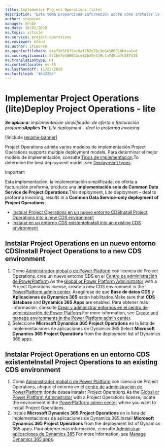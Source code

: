 ```yaml
---
title: Implementar Project Operations (lite)
description: 'Este tema proporciona información sobre cómo instalar la implementación simplificada de Project Operations: de oferta a facturación proforma.'
author: stsporen
manager: Annbe
ms.date: 10/02/2020
ms.topic: article
ms.service: project-operations
ms.reviewer: kfend
ms.author: stsporen
ms.openlocfilehash: d4ef905f875ac8af7b2d70c3e64506558bdea1ed
ms.sourcegitcommit: 573be7e36604ace82b35e439cfa748aa7c587415
ms.translationtype: HT
ms.contentlocale: es-ES
ms.lasthandoff: 11/25/2020
ms.locfileid: "4642204"
---
```

# <a name="deploy-project-operations---lite"></a><span data-ttu-id="5659f-103">Implementar Project Operations (lite)</span><span class="sxs-lookup"><span data-stu-id="5659f-103">Deploy Project Operations - lite</span></span>

<span data-ttu-id="5659f-104">_**Se aplica a:** implementación simplificada: de oferta a facturación proforma_</span><span class="sxs-lookup"><span data-stu-id="5659f-104">_**Applies To:** Lite deployment - deal to proforma invoicing_</span></span>

[!include [rename-banner](~/includes/cc-data-platform-banner.md)]

<span data-ttu-id="5659f-105">Project Operations admite varios modelos de implementación.</span><span class="sxs-lookup"><span data-stu-id="5659f-105">Project Operations supports multiple deployment models.</span></span> <span data-ttu-id="5659f-106">Para determinar el mejor modelo de implementación, consulte [Tipos de implementación](determine-deployment-type.md).</span><span class="sxs-lookup"><span data-stu-id="5659f-106">To determine the best deployment model, see [Deployment types](determine-deployment-type.md).</span></span>


> [!IMPORTANT]
> <span data-ttu-id="5659f-107">Esta implementación, la implementación simplificada: de oferta a facturación proforma, produce una **implementación solo de Common Data Service de Project Operations**.</span><span class="sxs-lookup"><span data-stu-id="5659f-107">This deployment, Lite deployment – deal to proforma invoicing, results in a **Common Data Service-only deployment of Project Operations**.</span></span>

- [<span data-ttu-id="5659f-108">Instalar Project Operations en un nuevo entorno CDS</span><span class="sxs-lookup"><span data-stu-id="5659f-108">Install Project Operations into a new CDS environment</span></span>](#new)
- [<span data-ttu-id="5659f-109">Instalar en un entorno CDS existente</span><span class="sxs-lookup"><span data-stu-id="5659f-109">Install into an existing CDS environment</span></span>](#existing)



## <a name="install-project-operations-to-a-new-cds-environment"></a><a name="new"></a><span data-ttu-id="5659f-110">Instalar Project Operations en un nuevo entorno CDS</span><span class="sxs-lookup"><span data-stu-id="5659f-110">Install Project Operations to a new CDS environment</span></span>

1. <span data-ttu-id="5659f-111">Como [Administrador global o de Power Platform](https://docs.microsoft.com/power-platform/admin/global-service-administrators-can-administer-without-license) con licencia de Project Operations, cree un nuevo entorno CDS en el [Centro de administración de PowerPlatform](https://admin.powerplatform.com).</span><span class="sxs-lookup"><span data-stu-id="5659f-111">As the [Global or Power Platform Administrator](https://docs.microsoft.com/power-platform/admin/global-service-administrators-can-administer-without-license) with a Project Operations license, create a new CDS environment in the [PowerPlatform admin center](https://admin.powerplatform.com).</span></span> <span data-ttu-id="5659f-112">Asegúrese de que **Base de datos CDS** y **Aplicaciones de Dynamics 365** están habilitados.</span><span class="sxs-lookup"><span data-stu-id="5659f-112">Make sure that **CDS database** and **Dynamics 365 Apps** are enabled.</span></span> <span data-ttu-id="5659f-113">Para obtener más información, consulte [Crear y administrar entornos en el centro de administración de Power Platform](https://docs.microsoft.com/power-platform/admin/create-environment#create-an-environment-in-the-power-platform-admin-center).</span><span class="sxs-lookup"><span data-stu-id="5659f-113">For more information, see [Create and manage environments in the Power Platform admin center](https://docs.microsoft.com/power-platform/admin/create-environment#create-an-environment-in-the-power-platform-admin-center).</span></span>
2. <span data-ttu-id="5659f-114">Seleccione **Microsoft Dynamics 365 Project Operations** en la lista de implementaciones de aplicaciones de Dynamics 365.</span><span class="sxs-lookup"><span data-stu-id="5659f-114">Select **Microsoft Dynamics 365 Project Operations** from the deployment list of Dynamics 365 apps.</span></span>


## <a name="install-project-operations-to-an-existing-cds-environment"></a><a name="existing"></a><span data-ttu-id="5659f-115">Instalar Project Operations en un entorno CDS existente</span><span class="sxs-lookup"><span data-stu-id="5659f-115">Install Project Operations to an existing CDS environment</span></span>

1. <span data-ttu-id="5659f-116">Como [Administrador global o de Power Platform](https://docs.microsoft.com/power-platform/admin/global-service-administrators-can-administer-without-license) con licencia de Project Operations, ubique el entorno en el [centro de administración de PowerPlatform](https://admin.powerplatform.com) donde desea instalar Project Operations.</span><span class="sxs-lookup"><span data-stu-id="5659f-116">As the [Global or Power Platform Administrator](https://docs.microsoft.com/power-platform/admin/global-service-administrators-can-administer-without-license) with a Project Operations license, locate the environment in the [PowerPlatform admin center](https://admin.powerplatform.com) where you want to install Project Operations.</span></span>
2. <span data-ttu-id="5659f-117">Instale **Microsoft Dynamics 365 Project Operations** en la lista de implementaciones de aplicaciones de Dynamics 365.</span><span class="sxs-lookup"><span data-stu-id="5659f-117">Install **Microsoft Dynamics 365 Project Operations** from the deployment list of Dynamics 365 apps.</span></span> <span data-ttu-id="5659f-118">Para obtener más información, consulte [Administrar aplicaciones de Dynamics 365](https://docs.microsoft.com/power-platform/admin/manage-apps).</span><span class="sxs-lookup"><span data-stu-id="5659f-118">For more information, see [Manage Dynamics 365 apps](https://docs.microsoft.com/power-platform/admin/manage-apps).</span></span>


